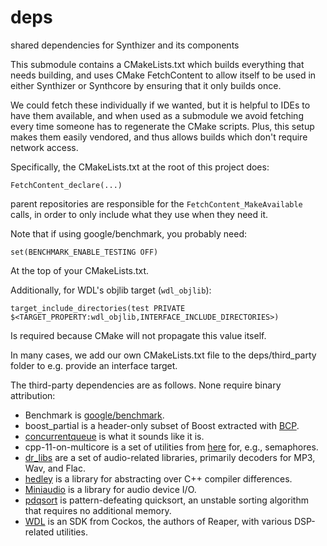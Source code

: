 # deps

shared dependencies for Synthizer and its components

This submodule contains a CMakeLists.txt which builds everything that needs building, and uses CMake FetchContent to
allow itself to be used in either Synthizer or Synthcore by ensuring that it only builds once.

We could fetch these individually if we wanted, but it is helpful to IDEs to have them available, and when used as a
submodule we avoid fetching every time someone has to regenerate the CMake scripts.  Plus, this setup makes them easily
vendored, and thus allows builds which don't require network access.

Specifically, the CMakeLists.txt at the root of this project does:

```
FetchContent_declare(...)
```

parent repositories are responsible for the `FetchContent_MakeAvailable` calls, in order to only include what they use
when they need it.

Note that if using google/benchmark, you probably need:

```
set(BENCHMARK_ENABLE_TESTING OFF)
```

At the top of your CMakeLists.txt.

Additionally, for WDL's objlib target (`wdl_objlib`):

```
target_include_directories(test PRIVATE $<TARGET_PROPERTY:wdl_objlib,INTERFACE_INCLUDE_DIRECTORIES>)
```
Is required because CMake will not propagate this value itself.

In many cases, we add our own CMakeLists.txt file to the deps/third_party folder to e.g. provide an interface target.

The third-party dependencies are as follows. None require binary attribution: 

- Benchmark is [google/benchmark](https://github.com/google/benchmark).
- boost_partial is a header-only subset of Boost extracted with
  [BCP](https://www.boost.org/doc/libs/1_80_0/tools/bcp/doc/html/index.html).
- [concurrentqueue](https://github.com/cameron314/concurrentqueue) is what it sounds like it is.
- cpp-11-on-multicore is a set of utilities from [here](https://github.com/preshing/cpp11-on-multicore) for, e.g.,
  semaphores.
- [dr_libs](https://github.com/mackron/dr_libs) are a set of audio-related libraries, primarily decoders for MP3, Wav,
  and Flac.
- [hedley](https://nemequ.github.io/hedley/_) is a library for abstracting over C++ compiler differences.
- [Miniaudio](https://github.com/mackron/miniaudio) is a library for audio device I/O.
- [pdqsort](https://github.com/orlp/pdqsort) is pattern-defeating quicksort, an unstable sorting algorithm that requires
  no additional memory.
- [WDL](https://www.cockos.com/wdl/) is an SDK from Cockos, the authors of Reaper, with various DSP-related utilities.
